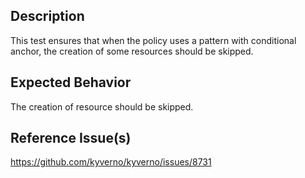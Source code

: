 ## Description

This test ensures that when the policy uses a pattern with conditional anchor, the creation of some resources should be skipped.

## Expected Behavior

The creation of resource should be skipped.

## Reference Issue(s)

https://github.com/kyverno/kyverno/issues/8731